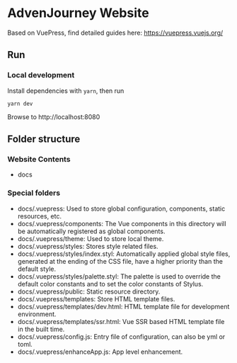 # AdvenJourney Website
Based on VuePress, find detailed guides here: https://vuepress.vuejs.org/

## Run
### Local development

Install dependencies with `yarn`, then run

```
yarn dev
```

Browse to http://localhost:8080

## Folder structure
### Website Contents

- docs

### Special folders
- docs/.vuepress: Used to store global configuration, components, static resources, etc.
- docs/.vuepress/components: The Vue components in this directory will be automatically registered as global components.
- docs/.vuepress/theme: Used to store local theme.
- docs/.vuepress/styles: Stores style related files.
- docs/.vuepress/styles/index.styl: Automatically applied global style files, generated at the ending of the CSS file, have a higher priority than the default style.
- docs/.vuepress/styles/palette.styl: The palette is used to override the default color constants and to set the color constants of Stylus.
- docs/.vuepress/public: Static resource directory.
- docs/.vuepress/templates: Store HTML template files.
- docs/.vuepress/templates/dev.html: HTML template file for development environment.
- docs/.vuepress/templates/ssr.html: Vue SSR based HTML template file in the built time.
- docs/.vuepress/config.js: Entry file of configuration, can also be yml or toml.
- docs/.vuepress/enhanceApp.js: App level enhancement.
